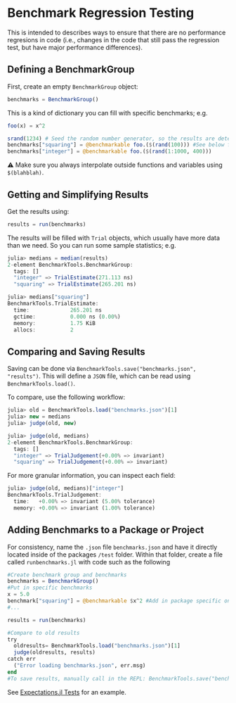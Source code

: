 # Benchmark Regression Testing
This is intended to describes ways to ensure that there are no performance regresions in code (i.e., changes in the code that still pass the regression test, but have major performance differences).

## Defining a BenchmarkGroup 

First, create an empty `BenchmarkGroup` object: 

```julia
benchmarks = BenchmarkGroup()
```

This is a kind of dictionary you can fill with specific benchmarks; e.g. 

```julia 
foo(x) = x^2 

srand(1234) # Seed the random number generator, so the results are deterministic. 
benchmarks["squaring"] = @benchmarkable foo.($(rand(100))) #See below for meaning of $
benchmarks["integer"] = @benchmarkable foo.($(rand(1:1000, 400)))
```

:warning: Make sure you always interpolate outside functions and variables using `$(blahblah)`. 

## Getting and Simplifying Results 

Get the results using: 

```julia
results = run(benchmarks)
```

The results will be filled with `Trial` objects, which usually have more data than we need. So
you can run some sample statistics; e.g. 

```julia
julia> medians = median(results)
2-element BenchmarkTools.BenchmarkGroup:
  tags: []
  "integer" => TrialEstimate(271.113 ns)
  "squaring" => TrialEstimate(265.201 ns)

julia> medians["squaring"]
BenchmarkTools.TrialEstimate: 
  time:             265.201 ns
  gctime:           0.000 ns (0.00%)
  memory:           1.75 KiB
  allocs:           2
```

## Comparing and Saving Results 

Saving can be done via `BenchmarkTools.save("benchmarks.json", "results")`. This will define a `JSON` file, 
which can be read using `BenchmarkTools.load()`. 

To compare, use the following workflow:

```julia
julia> old = BenchmarkTools.load("benchmarks.json")[1]
julia> new = medians
julia> judge(old, new)

julia> judge(old, medians)
2-element BenchmarkTools.BenchmarkGroup:
  tags: []
  "integer" => TrialJudgement(+0.00% => invariant)
  "squaring" => TrialJudgement(+0.00% => invariant)
```

For more granular information, you can inspect each field: 

```julia
julia> judge(old, medians)["integer"]
BenchmarkTools.TrialJudgement:
  time:   +0.00% => invariant (5.00% tolerance)
  memory: +0.00% => invariant (1.00% tolerance)
```

## Adding Benchmarks to a Package or Project
For consistency, name the `.json` file `benchmarks.json` and have it directly located inside of the packages `/test` folder.  Within that folder, create a file called `runbenchmarks.jl` with code such as the following
```julia
#Create benchmark group and benchmarks
benchmarks = BenchmarkGroup()
#Put in specific benchmarks
x = 5.0
benchmark["squaring"] = @benchmarkable $x^2 #Add in package specific ones.
#...

results = run(benchmarks)

#Compare to old results
try
  oldresults= BenchmarkTools.load("benchmarks.json")[1]
  judge(oldresults, results)
catch err
  ("Error loading benchmarks.json", err.msg)
end
#To save results, manually call in the REPL: BenchmarkTools.save("benchmarks.json", results)
```
See [Expectations.jl Tests](https://github.com/econtoolkit/Expectations.jl/tree/master/test) for an example.
